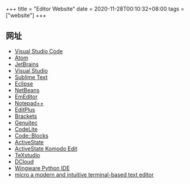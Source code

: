 +++
title = "Editor Website"
date = 2020-11-28T00:10:32+08:00
tags = ["website"]
+++



## 网址
* [Visual Studio Code](https://code.visualstudio.com/)
* [Atom](https://atom.io/)
* [JetBrains](https://www.jetbrains.com/)
* [Visual Studio](https://visualstudio.microsoft.com/zh-hans/)
* [Sublime Text](http://www.sublimetext.com/)
* [Eclipse](https://www.eclipse.org/)
* [NetBeans](https://netbeans.org/)
* [EmEditor](https://www.emeditor.com/)
* [Notepad++](https://notepad-plus-plus.org/)
* [EditPlus](https://www.editplus.com/)
* [Brackets](http://brackets.io/)
* [Genuitec](https://www.genuitec.com/)
* [CodeLite](https://codelite.org/)
* [Code::Blocks](http://www.codeblocks.org/)
* [ActiveState](https://www.activestate.com/)
* [ActiveState Komodo Edit](https://www.activestate.com/products/komodo-edit/)
* [TeXstudio](http://texstudio.sourceforge.net/)
* [DCloud](https://www.dcloud.io/)
* [Wingware Python IDE](http://wingware.com/)
* [micro a modern and intuitive terminal-based text editor](https://micro-editor.github.io/index.html)